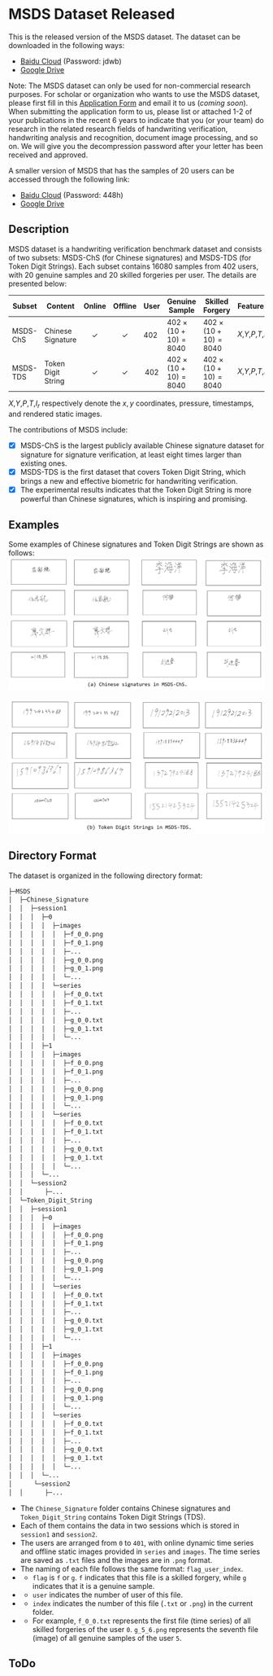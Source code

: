 # MSDS Dataset Released

This is the released version of the MSDS dataset. The dataset can be downloaded in the following ways:

- [Baidu Cloud](https://pan.baidu.com/s/1ZRCg-kdftlk63ccEWKMN8Q) (Password: jdwb)
- [Google Drive](https://drive.google.com/file/d/19DKIvScvorr5VR6RPeuU49evmt2rBgng/view?usp=sharing)

Note: The MSDS dataset can only be used for non-commercial research purposes. For scholar or organization who wants to use the MSDS dataset, please first fill in this [Application Form]() and email it to us (*coming soon*). When submitting the application form to us, please list or attached 1-2 of your publications in the recent 6 years to indicate that you (or your team) do research in the related research fields of handwriting verification, handwriting analysis and recognition, document image processing, and so on. We will give you the decompression password after your letter has been received and approved.

A smaller version of MSDS that has the samples of 20 users can be accessed through the following link:

- [Baidu Cloud](https://pan.baidu.com/s/1MG36IcnZaUGclJbdSLMeWA) (Password: 448h)
- [Google Drive](https://drive.google.com/file/d/1HCFMFCZPI0I6m--HrBJ4wNbHRRiaZXNL/view?usp=sharing)

## Description

MSDS dataset is a handwriting verification benchmark dataset and consists of two subsets: MSDS-ChS (for Chinese signatures) and MSDS-TDS (for Token Digit Strings). Each subset contains $16080$ samples from $402$ users, with $20$ genuine samples and $20$ skilled forgeries per user. The details are presented below:

| Subset   | Content            | Online | Offline | User    | Genuine Sample              | Skilled Forgery             | Features              |
| -------- | ------------------ | :----: | :-----: | ------- | --------------------------- | --------------------------- | --------------------- |
| MSDS-ChS | Chinese Signature  |   ✓    |    ✓    | $402$   | $402\times(10 + 10) = 8040$ | $402\times(10 + 10) = 8040$ | $X$,$Y$,$P$,$T$,$I_r$ |
| MSDS-TDS | Token Digit String |   ✓    |    ✓    | $$402$$ | $402\times(10 + 10) = 8040$ | $402\times(10 + 10) = 8040$ | $X$,$Y$,$P$,$T$,$I_r$ |

$X$,$Y$,$P$,$T$,$I_r$ respectively denote the $x, y$ coordinates, pressure, timestamps, and rendered static images.

The contributions of MSDS include:

- [x] MSDS-ChS is the largest publicly available Chinese signature dataset for signature for signature verification, at least eight times larger than existing ones.
- [x] MSDS-TDS is the first dataset that covers Token Digit String, which brings a new and effective biometric for handwriting verification.
- [x] The experimental results indicates that the Token Digit String is more powerful than Chinese signatures, which is inspiring and promising.

## Examples

Some examples of Chinese signatures and Token Digit Strings are shown as follows:![chs](./images/chs_demo.jpg)

![tds](./images/tds_demo.jpg)

## Directory Format

The dataset is organized in the following directory format:

```bash
├─MSDS
│  ├─Chinese_Signature
│  │  ├─session1
│  │  │  ├─0
│  │  │  │  ├─images
│  │  │  │  │  ├─f_0_0.png
│  │  │  │  │  ├─f_0_1.png
│  │  │  │  │  ├─...
│  │  │  │  │  ├─g_0_0.png
│  │  │  │  │  ├─g_0_1.png
│  │  │  │  │  └─...
│  │  │  │  └─series
│  │  │  │  │  ├─f_0_0.txt
│  │  │  │  │  ├─f_0_1.txt
│  │  │  │  │  ├─...
│  │  │  │  │  ├─g_0_0.txt
│  │  │  │  │  ├─g_0_1.txt
│  │  │  │  │  └─...
│  │  │  ├─1
│  │  │  │  ├─images
│  │  │  │  │  ├─f_0_0.png
│  │  │  │  │  ├─f_0_1.png
│  │  │  │  │  ├─...
│  │  │  │  │  ├─g_0_0.png
│  │  │  │  │  ├─g_0_1.png
│  │  │  │  │  └─...
│  │  │  │  └─series
│  │  │  │  │  ├─f_0_0.txt
│  │  │  │  │  ├─f_0_1.txt
│  │  │  │  │  ├─...
│  │  │  │  │  ├─g_0_0.txt
│  │  │  │  │  ├─g_0_1.txt
│  │  │  │  │  └─...
│  │  │  └─...
│  │  └─session2
│  │      ├─...
│  └─Token_Digit_String
│  │  ├─session1
│  │  │  ├─0
│  │  │  │  ├─images
│  │  │  │  │  ├─f_0_0.png
│  │  │  │  │  ├─f_0_1.png
│  │  │  │  │  ├─...
│  │  │  │  │  ├─g_0_0.png
│  │  │  │  │  ├─g_0_1.png
│  │  │  │  │  └─...
│  │  │  │  └─series
│  │  │  │  │  ├─f_0_0.txt
│  │  │  │  │  ├─f_0_1.txt
│  │  │  │  │  ├─...
│  │  │  │  │  ├─g_0_0.txt
│  │  │  │  │  ├─g_0_1.txt
│  │  │  │  │  └─...
│  │  │  ├─1
│  │  │  │  ├─images
│  │  │  │  │  ├─f_0_0.png
│  │  │  │  │  ├─f_0_1.png
│  │  │  │  │  ├─...
│  │  │  │  │  ├─g_0_0.png
│  │  │  │  │  ├─g_0_1.png
│  │  │  │  │  └─...
│  │  │  │  └─series
│  │  │  │  │  ├─f_0_0.txt
│  │  │  │  │  ├─f_0_1.txt
│  │  │  │  │  ├─...
│  │  │  │  │  ├─g_0_0.txt
│  │  │  │  │  ├─g_0_1.txt
│  │  │  │  │  └─...
│  │  │  └─...
│      └─session2
│  │      ├─...
```

- The `Chinese_Signature` folder contains Chinese signatures and `Token_Digit_String` contains Token Digit Strings (TDS).
- Each of them contains the data in two sessions which is stored in `session1` and `session2`.
- The users are arranged from `0` to `401`, with online dynamic time series and offline static images provided in `series` and `images`. The time series are saved as `.txt` files and the images are in `.png` format.
- The naming of each file follows the same format: `flag_user_index`.
- - `flag` is `f` or `g`. `f` indicates that this file is a skilled forgery, while `g` indicates that it is a genuine sample.
- - `user` indicates the number of user of this file.
- - `index` indicates the number of this file (`.txt` or `.png`) in the current folder.
- - For example, `f_0_0.txt` represents the first file (time series) of all skilled forgeries of the user `0`. `g_5_6.png` represents the seventh file (image) of all genuine samples of the user `5`.

## ToDo
